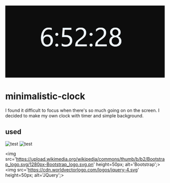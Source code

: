 ![logo](/logo-clock.png)

# minimalistic-clock
I found it difficult to focus when there's so much going on on the screen. I decided to make my own clock with timer and simple background.

## used
![test](https://cdn.worldvectorlogo.com/logos/jquery-4.svg)
![test](https://upload.wikimedia.org/wikipedia/commons/thumb/b/b2/Bootstrap_logo.svg/1280px-Bootstrap_logo.svg.pn)



<img src='https://upload.wikimedia.org/wikipedia/commons/thumb/b/b2/Bootstrap_logo.svg/1280px-Bootstrap_logo.svg.pn' height=50px; alt='Bootstrap';>
<img src='https://cdn.worldvectorlogo.com/logos/jquery-4.svg' height=50px; alt='JQuery';>
